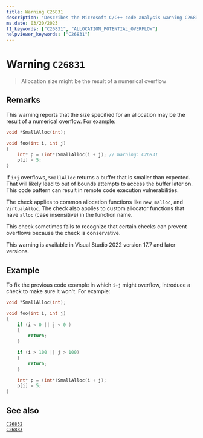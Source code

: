 ```yaml
---
title: Warning C26831
description: "Describes the Microsoft C/C++ code analysis warning C26831, its causes, and how to address it."
ms.date: 03/20/2023
f1_keywords: ["C26831", "ALLOCATION_POTENTIAL_OVERFLOW"]
helpviewer_keywords: ["C26831"]
---
```

# Warning `C26831`

> Allocation size might be the result of a numerical overflow

## Remarks

This warning reports that the size specified for an allocation may be the result of a numerical overflow. For example:

```cpp
void *SmallAlloc(int);

void foo(int i, int j)
{
    int* p = (int*)SmallAlloc(i + j); // Warning: C26831
    p[i] = 5;
}
```

If `i+j` overflows, `SmallAlloc` returns a buffer that is smaller than expected. That will likely lead to out of bounds attempts to access the buffer later on. This code pattern can result in remote code execution vulnerabilities.

The check applies to common allocation functions like `new`, `malloc`, and `VirtualAlloc`. The check also applies to custom allocator functions that have `alloc` (case insensitive) in the function name.

This check sometimes fails to recognize that certain checks can prevent overflows because the check is conservative.

This warning is available in Visual Studio 2022 version 17.7 and later versions.

## Example

To fix the previous code example in which `i+j` might overflow, introduce a check to make sure it won't. For example:

```cpp
void *SmallAlloc(int);

void foo(int i, int j)
{
    if (i < 0 || j < 0 )
    {
        return;
    }

    if (i > 100 || j > 100)
    {
        return;
    }

    int* p = (int*)SmallAlloc(i + j);
    p[i] = 5;
}
```

## See also

[`C26832`](c26832.md)\
[`C26833`](c26833.md)